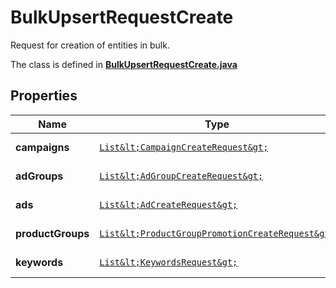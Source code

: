 

# BulkUpsertRequestCreate

Request for creation of entities in bulk.

The class is defined in **[BulkUpsertRequestCreate.java](../../src/main/java/org/openapitools/model/BulkUpsertRequestCreate.java)**

## Properties

Name | Type | Description | Notes
------------ | ------------- | ------------- | -------------
**campaigns** | [`List&lt;CampaignCreateRequest&gt;`](CampaignCreateRequest.md) |  |  [optional property]
**adGroups** | [`List&lt;AdGroupCreateRequest&gt;`](AdGroupCreateRequest.md) |  |  [optional property]
**ads** | [`List&lt;AdCreateRequest&gt;`](AdCreateRequest.md) |  |  [optional property]
**productGroups** | [`List&lt;ProductGroupPromotionCreateRequest&gt;`](ProductGroupPromotionCreateRequest.md) |  |  [optional property]
**keywords** | [`List&lt;KeywordsRequest&gt;`](KeywordsRequest.md) |  |  [optional property]







